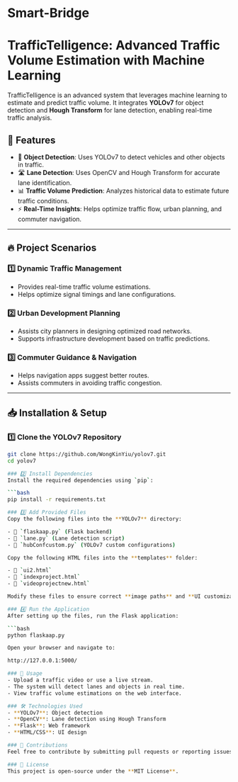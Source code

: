# Smart-Bridge
# TrafficTelligence: Advanced Traffic Volume Estimation with Machine Learning  

TrafficTelligence is an advanced system that leverages machine learning to estimate and predict traffic volume. It integrates **YOLOv7** for object detection and **Hough Transform** for lane detection, enabling real-time traffic analysis.  

## 🚀 Features  
- 🚗 **Object Detection**: Uses YOLOv7 to detect vehicles and other objects in traffic.  
- 🛣️ **Lane Detection**: Uses OpenCV and Hough Transform for accurate lane identification.  
- 📊 **Traffic Volume Prediction**: Analyzes historical data to estimate future traffic conditions.  
- ⚡ **Real-Time Insights**: Helps optimize traffic flow, urban planning, and commuter navigation.  

---

## 🔥 Project Scenarios  
### 1️⃣ Dynamic Traffic Management  
- Provides real-time traffic volume estimations.  
- Helps optimize signal timings and lane configurations.  

### 2️⃣ Urban Development Planning  
- Assists city planners in designing optimized road networks.  
- Supports infrastructure development based on traffic predictions.  

### 3️⃣ Commuter Guidance & Navigation  
- Helps navigation apps suggest better routes.  
- Assists commuters in avoiding traffic congestion.  

---

## 📥 Installation & Setup  

### 1️⃣ Clone the YOLOv7 Repository  
```bash
git clone https://github.com/WongKinYiu/yolov7.git  
cd yolov7

### 2️⃣ Install Dependencies
Install the required dependencies using `pip`:

```bash
pip install -r requirements.txt

### 3️⃣ Add Provided Files
Copy the following files into the **YOLOv7** directory:

- 📜 `flaskaap.py` (Flask backend)
- 📜 `lane.py` (Lane detection script)
- 📜 `hubConfcustom.py` (YOLOv7 custom configurations)

Copy the following HTML files into the **templates** folder:

- 📄 `ui2.html`
- 📄 `indexproject.html`
- 📄 `videoprojectnew.html`

Modify these files to ensure correct **image paths** and **UI customization**.

### 4️⃣ Run the Application
After setting up the files, run the Flask application:

```bash
python flaskaap.py

Open your browser and navigate to:

http://127.0.0.1:5000/

### 📌 Usage
- Upload a traffic video or use a live stream.
- The system will detect lanes and objects in real time.
- View traffic volume estimations on the web interface.

### 🛠️ Technologies Used
- **YOLOv7**: Object detection
- **OpenCV**: Lane detection using Hough Transform
- **Flask**: Web framework
- **HTML/CSS**: UI design

### 🤝 Contributions
Feel free to contribute by submitting pull requests or reporting issues.

### 📜 License
This project is open-source under the **MIT License**.





